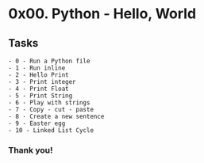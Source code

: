 # 0x00. Python - Hello, World

## Tasks
	- 0 - Run a Python file
	- 1 - Run inline
	- 2 - Hello Print
	- 3 - Print integer
	- 4 - Print Float
	- 5 - Print String
	- 6 - Play with strings
	- 7 - Copy - cut - paste
	- 8 - Create a new sentence
	- 9 - Easter egg
	- 10 - Linked List Cycle

### Thank you!
